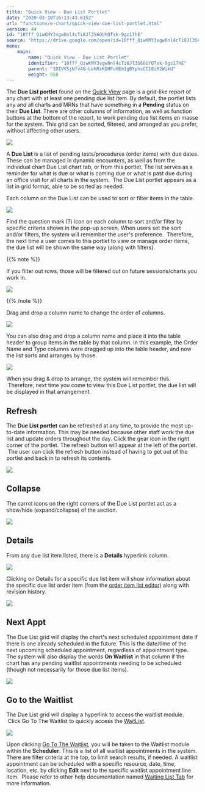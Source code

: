 ```yaml
---
title: "Quick View - Due List Portlet"
date: "2020-03-10T16:13:43.615Z"
url: "functions/e-chart/quick-view-due-list-portlet.html"
version: 44
id: "10fff_QiwKMY3vgw0nl4cTi8Jl3S6OUYQTsk-9gz17hE"
source: "https://drive.google.com/open?id=10fff_QiwKMY3vgw0nl4cTi8Jl3S6OUYQTsk-9gz17hE"
menu:
    main:
        name: "Quick View - Due List Portlet"
        identifier: "10fff_QiwKMY3vgw0nl4cTi8Jl3S6OUYQTsk-9gz17hE"
        parent: "1DIVVSjNfv48-LekRsKDHFuHEm1gBYphsCC18iR2WikU"
        weight: 950
---
```

The **Due List portlet** found on the [Quick View](https://system/) page is a grid-like report of any chart with at least one pending due list item. By default, the portlet lists any and all charts and MRNs that have something in a **Pending** status on their **Due List**. There are other columns of information, as well as function buttons at the bottom of the report, to work pending due list items en masse for the system. This grid can be sorted, filtered, and arranged as you prefer, without affecting other users.



![](quick-view-due-list-portlet.images/image1.png)



A **Due List** is a list of pending tests/procedures (order items) with due dates. These can be managed in dynamic encounters, as well as from the individual chart Due List chart tab, or from this portlet. The list serves as a reminder for what is due or what is coming due or what is past due during an office visit for all charts in the system.  The Due List portlet appears as a list in grid format, able to be sorted as needed.

Each column on the Due List can be used to sort or filter items in the table.



![](quick-view-due-list-portlet.images/image2.png)



Find the question mark (?) icon on each column to sort and/or filter by specific criteria shown in the pop-up screen. When users set the sort and/or filters, the system will remember the user's preference.  Therefore, the next time a user comes to this portlet to view or manage order items, the due list will be shown the same way (along with filters).

{{% note %}}

If you filter out rows, those will be filtered out on future sessions/charts you work in.



![](quick-view-due-list-portlet.images/image3.png)



{{% /note %}}


Drag and drop a column name to change the order of columns.



![](quick-view-due-list-portlet.images/image4.png)



You can also drag and drop a column name and place it into the table header to group items in the table by that column. In this example, the Order Name and Type columns were dragged up into the table header, and now the list sorts and arranges by those.



![](quick-view-due-list-portlet.images/image5.png)



When you drag & drop to arrange, the system will remember this.  Therefore, next time you come to view this Due List portlet, the due list will be displayed in that arrangement.  

## Refresh

The **Due List portlet** can be refreshed at any time, to provide the most up-to-date information. This may be needed because other staff work the due list and update orders throughout the day. Click the gear icon in the right corner of the portlet. The refresh button will appear at the left of the portlet.  The user can click the refresh button instead of having to get out of the portlet and back in to refresh its contents.



![](quick-view-due-list-portlet.images/image6.png)



## Collapse

The carrot icons on the right corners of the Due List portlet act as a show/hide (expand/collapse) of the section.



![](quick-view-due-list-portlet.images/image7.png)



## Details

From any due list item listed, there is a **Details** hyperlink column.  



![](quick-view-due-list-portlet.images/image8.png)



Clicking on Details for a specific due list item will show information about the specific due list order item (from the [order item list editor](https://system/?f=orders&s=list_editor&t=List+Editor&tabmodule=admin&tabselect=Orders-List+Editor)) along with revision history.



![](quick-view-due-list-portlet.images/image9.png)



## Next Appt

The Due List grid will display the chart's next scheduled appointment date if there is one already scheduled in the future. This is the date/time of the next upcoming scheduled appointment, regardless of appointment type. The system will also display the words **On Waitlist** in that column if the chart has any pending waitlist appointments needing to be scheduled (though not necessarily for those due list items).



![](quick-view-due-list-portlet.images/image10.png)



## Go to the Waitlist

The Due List grid will display a hyperlink to access the waitlist module.  Click Go To The Waitlist to quickly access the [WaitList](https://system/?func=scheduler&s=wait_list).



![](quick-view-due-list-portlet.images/image11.png)



Upon clicking [Go To The Waitlist](https://system/?func=scheduler&s=wait_list), you will be taken to the Waitlist module within the **Scheduler**. This is a list of all waitlist appointments in the system. There are filter criteria at the top, to limit search results, if needed. A waitlist appointment can be scheduled with a specific resource, date, time, location, etc. by clicking **Edit** next to the specific waitlist appointment line item.  Please refer to other help documentation named [Waiting List Tab](../scheduling/waiting-list-tab.html) for more information.



